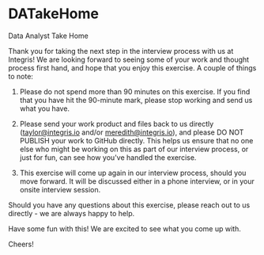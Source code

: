 # DATakeHome

Data Analyst Take Home

Thank you for taking the next step in the interview process with us at Integris!  We are looking forward to seeing some of your work and thought process first hand, and hope that you enjoy this exercise.  A couple of things to note:
    
1) Please do not spend more than 90 minutes on this exercise.  If you find that you have hit the 90-minute mark, please stop working and send us what you have.
    
2) Please send your work product and files back to us directly (taylor@integris.io and/or meredith@integris.io), and please DO NOT PUBLISH your work to GitHub directly.  This helps us ensure that no one else who might be working on this as part of our interview process, or just for fun, can see how you've handled the exercise.
    
3) This exercise will come up again in our interview process, should you move forward.  It will be discussed either in a phone interview, or in your onsite interview session.
    
Should you have any questions about this exercise, please reach out to us directly - we are always happy to help.
    
Have some fun with this!  We are excited to see what you come up with.
    
Cheers!
